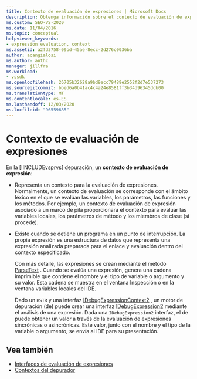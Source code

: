 ```yaml
---
title: Contexto de evaluación de expresiones | Microsoft Docs
description: Obtenga información sobre el contexto de evaluación de expresiones, que representa un contexto para la evaluación de expresiones y existe cuando se detiene un programa en un punto de interrupción.
ms.custom: SEO-VS-2020
ms.date: 11/04/2016
ms.topic: conceptual
helpviewer_keywords:
- expression evaluation, context
ms.assetid: a2fd3758-09bd-45ae-8ecc-2d276c0036ba
author: acangialosi
ms.author: anthc
manager: jillfra
ms.workload:
- vssdk
ms.openlocfilehash: 26705b32628a9bd9ecc79489e2552f2d7e537273
ms.sourcegitcommit: bbed6a0b41ac4c4a24e8581ff3b34d96345ddb00
ms.translationtype: MT
ms.contentlocale: es-ES
ms.lasthandoff: 12/03/2020
ms.locfileid: "96559685"
---
```

# <a name="expression-evaluation-context"></a>Contexto de evaluación de expresiones
En la [!INCLUDE[vsprvs](../../code-quality/includes/vsprvs_md.md)] depuración, un **contexto de evaluación de expresión**:

- Representa un contexto para la evaluación de expresiones. Normalmente, un contexto de evaluación se corresponde con el ámbito léxico en el que se evalúan las variables, los parámetros, las funciones y los métodos. Por ejemplo, un contexto de evaluación de expresión asociado a un marco de pila proporcionará el contexto para evaluar las variables locales, los parámetros de método y los miembros de clase (si procede).

- Existe cuando se detiene un programa en un punto de interrupción. La propia expresión es una estructura de datos que representa una expresión analizada preparada para el enlace y evaluación dentro del contexto especificado.

     Con más detalle, las expresiones se crean mediante el método [ParseText](../../extensibility/debugger/reference/idebugexpressioncontext2-parsetext.md) . Cuando se evalúa una expresión, genera una cadena imprimible que contiene el nombre y el tipo de variable o argumento y su valor. Esta cadena se muestra en el ventana Inspección o en la ventana variables locales del IDE.

     Dado un `BSTR` y una interfaz [IDebugExpressionContext2](../../extensibility/debugger/reference/idebugexpressioncontext2.md) , un motor de depuración (de) puede crear una interfaz [IDebugExpression2](../../extensibility/debugger/reference/idebugexpression2.md) mediante el análisis de una expresión. Dada una `IDebugExpression2` interfaz, el de puede obtener un valor a través de la evaluación de expresiones sincrónicas o asincrónicas. Este valor, junto con el nombre y el tipo de la variable o argumento, se envía al IDE para su presentación.

## <a name="see-also"></a>Vea también
- [Interfaces de evaluación de expresiones](../../extensibility/debugger/reference/expression-evaluation-interfaces.md)
- [Contextos del depurador](../../extensibility/debugger/debugger-contexts.md)
